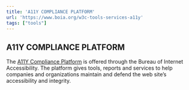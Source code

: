 ```yaml
---
title: 'A11Y COMPLIANCE PLATFORM'
url: 'https://www.boia.org/w3c-tools-services-a11y'
tags: ["tools"]
---
```


## A11Y COMPLIANCE PLATFORM

The [A11Y Compliance Platform](https://www.boia.org/w3c-tools-services-a11y) is offered through the Bureau of Internet Accessibility. The platform gives tools, reports and services to help companies and organizations maintain and defend the web site’s accessibility and integrity.
